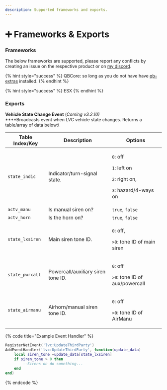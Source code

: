 ```yaml
---
description: Supported frameworks and exports.
---
```


# ➕ Frameworks & Exports

### Frameworks

The below frameworks are supported, please report any conflicts by creating an issue on the respective product or on [my discord](https://discord.link/lvc).

{% hint style="success" %}
QBCore: so long as you do not have have [qb-extras](https://github.com/MrEvilGamer/qb-extras/) installed.
{% endhint %}

{% hint style="success" %}
ESX
{% endhint %}

### Exports&#x20;

**Vehicle State Change Event** (_Coming v3.2.10)_\
****Broadcasts event when LVC vehicle state changes. Returns a table/array of data below:\


<table data-view="cards"><thead><tr><th>Table Index/Key</th><th>Description</th><th>Options</th></tr></thead><tbody><tr><td><code>state_indic</code></td><td>Indicator/turn-signal state.</td><td><p><code>0</code>: off</p><p><code>1</code>: left on</p><p><code>2</code>: right on,</p><p><code>3</code>: hazard/4-ways on</p></td></tr><tr><td><code>actv_manu</code></td><td>Is manual siren on?</td><td><code>true</code>, <code>false</code></td></tr><tr><td><code>actv_horn</code></td><td>Is the horn on?</td><td><code>true</code>, <code>false</code></td></tr><tr><td><code>state_lxsiren</code></td><td>Main siren tone ID.</td><td><p><code>0</code>: off,</p><p><code>>0</code>: tone ID of main siren </p></td></tr><tr><td><code>state_pwrcall</code></td><td>Powercall/auxiliary siren tone ID.</td><td><p><code>0</code>: off</p><p><code>>0</code>: tone ID of aux/powercall </p></td></tr><tr><td><code>state_airmanu</code></td><td>Airhorn/manual siren tone ID.</td><td><p><code>0</code>: off</p><p><code>>0</code>: tone ID of AirManu</p></td></tr></tbody></table>

{% code title="Example Event Handler" %}
```lua
RegisterNetEvent('lvc:UpdateThirdParty')
AddEventHandler('lvc:UpdateThirdParty', function(update_data)
    local siren_tone =update_data[state_lxsiren] 
    if siren_tone > 0 then
        --Sirens on do something...
    end
end)
```
{% endcode %}

